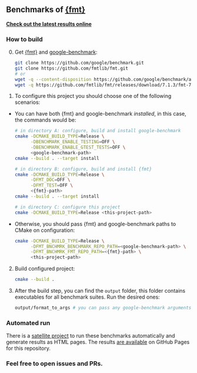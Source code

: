 ## Benchmarks of [{fmt}](https://github.com/fmtlib/fmt)

**[Check out the latest results online](https://alexezeder.github.io/fmt_bnchmrk/)**

### How to build

0. Get [{fmt}](https://github.com/fmtlib/fmt) and [google-benchmark](https://github.com/google/benchmark):
   ```bash
   git clone https://github.com/google/benchmark.git
   git clone https://github.com/fmtlib/fmt.git
   # or
   wget -q --content-disposition https://github.com/google/benchmark/archive/refs/tags/v1.5.3.zip
   wget -q https://github.com/fmtlib/fmt/releases/download/7.1.3/fmt-7.1.3.zip
   ```

1. To configure this project you should choose one of the following scenarios:

* You can have both {fmt} and google-benchmark _installed_, in this case, the commands would be:
  ```bash
  # in directory A: configure, build and install google-benchmark
  cmake -DCMAKE_BUILD_TYPE=Release \
        -DBENCHMARK_ENABLE_TESTING=OFF \
        -DBENCHMARK_ENABLE_GTEST_TESTS=OFF \
        <google-benchmark-path>
  cmake --build . --target install
  
  # in directory B: configure, build and install {fmt}
  cmake -DCMAKE_BUILD_TYPE=Release \
        -DFMT_DOC=OFF \
        -DFMT_TEST=OFF \
        <{fmt}-path>
  cmake --build . --target install
  
  # in directory C: configure this project
  cmake -DCMAKE_BUILD_TYPE=Release <this-project-path>
  ```

* Otherwise, you should pass {fmt} and google-benchmark paths to CMake on configuration:
  ```bash
  cmake -DCMAKE_BUILD_TYPE=Release \
        -DFMT_BNCHMRK_BENCHMARK_REPO_PATH=<google-benchmark-path> \
        -DFMT_BNCHMRK_FMT_REPO_PATH=<{fmt}-path> \
        <this-project-path>
  ```

2. Build configured project:
   ```bash
   cmake --build . 
   ```

3. After the build step, you can find the `output` folder, this folder contains executables
   for all benchmark suites. Run the desired ones:
   ```bash
   output/format_to_args # you can pass any google-benchmark arguments you want
   ```

### Automated run

There is a [satellite project](https://github.com/alexezeder/fmt_bnchmrk_gnrtr) to run these
benchmarks automatically and generate results as HTML pages. The results
[are available](https://alexezeder.github.io/fmt_bnchmrk/) on GitHub Pages
for this repository.


### Feel free to open issues and PRs.
